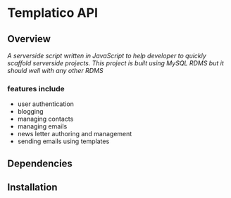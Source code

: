 # Templatico API

## Overview 
_A serverside script written in JavaScript to help developer to quickly scaffold serverside projects._
_This project is built using MySQL RDMS 
but it should well with any other RDMS_
### features include 
- user authentication
- blogging
- managing contacts 
- managing emails
- news letter authoring and management
- sending emails using templates



## Dependencies 



## Installation

